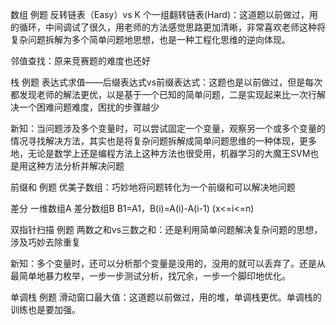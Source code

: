 数组
例题
反转链表（Easy）vs K 个一组翻转链表(Hard)：这道题以前做过，用的循环，中间调试了很久，用老师的方法感觉思路更加清晰，非常喜欢老师这种将复杂问题拆解为多个简单问题地思想，也是一种工程化思维的逆向体现。

邻值查找：原来竞赛题的难度也还好

栈
例题
表达式求值——后缀表达式vs前缀表达式：这题也是以前做过，但是每次都发现老师的解法更优，以是基于一个已知的简单问题，二是实现起来比一次行解决一个困难问题难度，困扰的步骤越少

新知：当问题涉及多个变量时，可以尝试固定一个变量，观察另一个或多个变量的情况寻找解决方法，其实也是将复杂问题拆解成简单问题思维的一种体现，更多地，无论是数学上还是编程方法上这种方法也很受用，机器学习的大魔王SVM也是用这种方法分析并解决问题

前缀和
例题
优美子数组：巧妙地将问题转化为一个前缀和可以解决地问题

差分
一维数组A
差分数组B
B1=A1，B(i)=A(i)-A(i-1) (x<=i<=n)

双指针扫描
例题
两数之和vs三数之和：还是利用简单问题解决复杂问题的思想，涉及巧妙去除重复

新知：多个变量时，还可以分析那个变量是没用的，没用的就可以丢弃了。还是从最简单地暴力枚举，一步一步测试分析，找冗余，一步一个脚印地优化。

单调栈
例题
滑动窗口最大值：这道题以前做过，用的堆，单调栈更优。单调栈的训练也是要加强。

